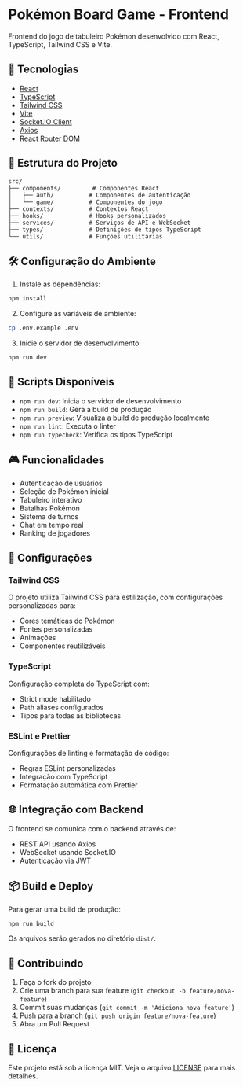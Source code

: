 # Pokémon Board Game - Frontend

Frontend do jogo de tabuleiro Pokémon desenvolvido com React, TypeScript, Tailwind CSS e Vite.

## 🚀 Tecnologias

- [React](https://reactjs.org/)
- [TypeScript](https://www.typescriptlang.org/)
- [Tailwind CSS](https://tailwindcss.com/)
- [Vite](https://vitejs.dev/)
- [Socket.IO Client](https://socket.io/docs/v4/client-api/)
- [Axios](https://axios-http.com/)
- [React Router DOM](https://reactrouter.com/)

## 📁 Estrutura do Projeto

```
src/
├── components/         # Componentes React
│   ├── auth/          # Componentes de autenticação
│   └── game/          # Componentes do jogo
├── contexts/          # Contextos React
├── hooks/             # Hooks personalizados
├── services/          # Serviços de API e WebSocket
├── types/             # Definições de tipos TypeScript
└── utils/             # Funções utilitárias
```

## 🛠️ Configuração do Ambiente

1. Instale as dependências:
```bash
npm install
```

2. Configure as variáveis de ambiente:
```bash
cp .env.example .env
```

3. Inicie o servidor de desenvolvimento:
```bash
npm run dev
```

## 📝 Scripts Disponíveis

- `npm run dev`: Inicia o servidor de desenvolvimento
- `npm run build`: Gera a build de produção
- `npm run preview`: Visualiza a build de produção localmente
- `npm run lint`: Executa o linter
- `npm run typecheck`: Verifica os tipos TypeScript

## 🎮 Funcionalidades

- Autenticação de usuários
- Seleção de Pokémon inicial
- Tabuleiro interativo
- Batalhas Pokémon
- Sistema de turnos
- Chat em tempo real
- Ranking de jogadores

## 🔧 Configurações

### Tailwind CSS

O projeto utiliza Tailwind CSS para estilização, com configurações personalizadas para:

- Cores temáticas do Pokémon
- Fontes personalizadas
- Animações
- Componentes reutilizáveis

### TypeScript

Configuração completa do TypeScript com:

- Strict mode habilitado
- Path aliases configurados
- Tipos para todas as bibliotecas

### ESLint e Prettier

Configurações de linting e formatação de código:

- Regras ESLint personalizadas
- Integração com TypeScript
- Formatação automática com Prettier

## 🌐 Integração com Backend

O frontend se comunica com o backend através de:

- REST API usando Axios
- WebSocket usando Socket.IO
- Autenticação via JWT

## 📦 Build e Deploy

Para gerar uma build de produção:

```bash
npm run build
```

Os arquivos serão gerados no diretório `dist/`.

## 🤝 Contribuindo

1. Faça o fork do projeto
2. Crie uma branch para sua feature (`git checkout -b feature/nova-feature`)
3. Commit suas mudanças (`git commit -m 'Adiciona nova feature'`)
4. Push para a branch (`git push origin feature/nova-feature`)
5. Abra um Pull Request

## 📄 Licença

Este projeto está sob a licença MIT. Veja o arquivo [LICENSE](../LICENSE) para mais detalhes.

